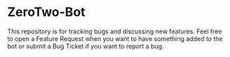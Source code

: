 # ZeroTwo-Bot

This repository is for tracking bugs and discussing new features.
Feel free to open a Feature Request when you want to have something added to the bot or submit a Bug Ticket if you want to report a bug.
